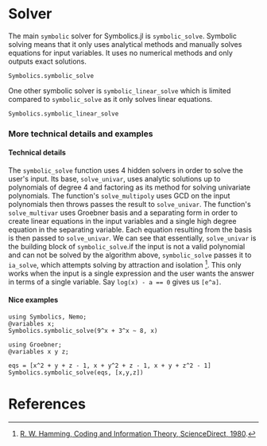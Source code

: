 # Solver
The main `symbolic` solver for Symbolics.jl is `symbolic_solve`. Symbolic solving
means that it only uses analytical methods and manually solves equations for input variables.
It uses no numerical methods and only outputs exact solutions.
```@docs
Symbolics.symbolic_solve
```

One other symbolic solver is `symbolic_linear_solve` which is limited compared to 
`symbolic_solve` as it only solves linear equations.
```@docs
Symbolics.symbolic_linear_solve
```
### More technical details and examples
#### Technical details
The `symbolic_solve` function uses 4 hidden solvers in order to solve the user's input. Its base,
`solve_univar`, uses analytic solutions up to polynomials of degree 4 and factoring as its method
for solving univariate polynomials. The function's `solve_multipoly` uses GCD on the input polynomials then throws passes the result
to `solve_univar`. The function's `solve_multivar` uses Groebner basis and a separating form in order to create linear equations in the
input variables and a single high degree equation in the separating variable. Each equation resulting from the basis is then passed
to `solve_univar`. We can see that essentially, `solve_univar` is the building block of `symbolic_solve`.if the input is not a valid polynomial and can not be solved by the algorithm above, `symbolic_solve` passes
it to `ia_solve`, which attempts solving by attraction and isolation [^1]. This only works when the input is a single expression
and the user wants the answer in terms of a single variable. Say `log(x) - a == 0` gives us `[e^a]`.

#### Nice examples
```@example solver
using Symbolics, Nemo;
@variables x;
Symbolics.symbolic_solve(9^x + 3^x ~ 8, x)
```
```@example solver
using Groebner;
@variables x y z;

eqs = [x^2 + y + z - 1, x + y^2 + z - 1, x + y + z^2 - 1]
Symbolics.symbolic_solve(eqs, [x,y,z])
```

# References
[^1]: [R. W. Hamming, Coding and Information Theory, ScienceDirect, 1980](https://www.sciencedirect.com/science/article/pii/S0747717189800070).

